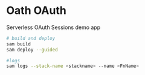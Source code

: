 # Oath OAuth
Serverless OAuth Sessions demo app

```bash
# build and deploy
sam build
sam deploy --guided

#logs
sam logs --stack-name <stackname> --name <FnName>
```
